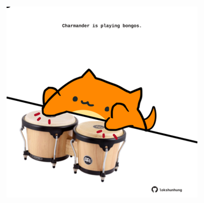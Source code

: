 <!-- built at 05/06/2023, 03:03:53 UTC -->
<p align="center">
  <img width="500" height="500" src="./ReadmeImage.svg">
</p>
